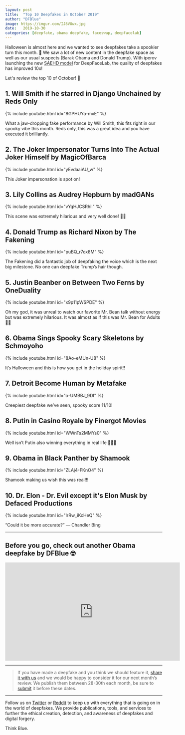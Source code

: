 ```yaml
---
layout: post
title:  "Top 10 Deepfakes in October 2019"
author: "DFBlue"
image: https://imgur.com/IJ8VUwx.jpg
date:   2019-10-30
categories: [deepfake, obama deepfake, faceswap, deepfacelab]
---
```


Halloween is almost here and we wanted to see deepfakes take a spookier turn this month. 🎃
We saw a lot of new content in the deepfake space as well as our usual suspects (Barak Obama and Donald Trump). With iperov launching the new [SAEHD model](https://pub.dfblue.com/pub/2019-10-25-deepfacelab-tutorial) for DeepFaceLab, the quality of deepfakes has improved 10x!

Let's review the top 10 of October! 👻

## 1. Will Smith if he starred in Django Unchained by Reds Only
{% include youtube.html id="8GPHUYa-mxE" %}

What a jaw-dropping fake performance by Will Smith, this fits right in our spooky vibe this month. Reds only, this was a great idea and you have executed it brilliantly.

## 2. The Joker Impersonator Turns Into The Actual Joker Himself by MagicOfBarca
{% include youtube.html id="yEvdaaiAU_w" %}

This Joker impersonation is spot on! 

## 3. Lily Collins as Audrey Hepburn by madGANs
{% include youtube.html id="vYqHJCSRhiI" %}

This scene was extremely hilarious and very well done! 💪🏻

## 4. Donald Trump as Richard Nixon by The Fakening
{% include youtube.html id="puBQ_r7ox8M" %}

The Fakening did a fantastic job of deepfaking the voice which is the next big milestone. No one can deepfake Trump’s hair though.

## 5. Justin Beanber on Between Two Ferns by OneDuality
{% include youtube.html id="x9p11pWSPDE" %}

Oh my god, it was unreal to watch our favorite Mr. Bean talk without energy but was extremely hilarious. It was almost as if this was Mr. Bean for Adults 🍃🤐

## 6. Obama Sings Spooky Scary Skeletons by Schmoyoho	
{% include youtube.html id="8Ao-eMUn-U8" %}

It’s Halloween and this is how you get in the holiday spirit!! 

## 7. Detroit Become Human by Metafake
{% include youtube.html id="o-UMBBJ_9DI" %}

Creepiest deepfake we’ve seen, spooky score 11/10!

## 8. Putin in Casino Royale by Finergot Movies
{% include youtube.html id="WWnTs2MMYs0" %}

Well isn’t Putin also winning everything in real life 💁🏻‍♀️

## 9. Obama in Black Panther by Shamook
{% include youtube.html id="ZLAj4-FKnO4" %}

Shamook making us wish this was real!!!

## 10. Dr. Elon - Dr. Evil except it's Elon Musk by Defaced Productions
{% include youtube.html id="IrRw_iKcHeQ" %}

“Could it be more accurate?” — Chandler Bing

-----

## Before you go, check out another Obama deepfake by DFBlue 🤓

<iframe width="560" height="315" src="https://www.youtube-nocookie.com/embed/nIU_DvjICnY" frameborder="0" allow="accelerometer; autoplay; encrypted-media; gyroscope; picture-in-picture" allowfullscreen></iframe>

-----

> If you have made a deepfake and you think we should feature it, [share it with us](https://dfblue.com/#submit-deepfake) and we would be happy to consider it for our next month’s review. We publish them between 28-30th each month, be sure to [submit](https://dfblue.com/#submit-deepfake) it before these dates.

-----

Follow us on [Twitter](https://twitter.com/dfblue) or [Reddit](https://reddit.com/u/deepfakeblue) to keep up with everything that is going on in the world of deepfakes. We provide publications, tools, and services to further the ethical creation, detection, and awareness of deepfakes and digital forgery.

Think Blue.
